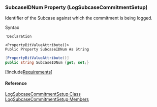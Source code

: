 ﻿### SubcaseIDNum Property (LogSubcaseCommitmentSetup)

Identifier of the Subcase against which the commitment is being logged.

Syntax

```vbnet
'Declaration

<PropertyBitValueAttribute()>
Public Property SubcaseIDNum As String
```

```csharp
[PropertyBitValueAttribute()]
public string SubcaseIDNum {get; set;}
```

[!include[Requirements](../partials/requirements.md)]

#### Reference

[LogSubcaseCommitmentSetup Class](FChoice.Toolkits.Clarify~FChoice.Toolkits.Clarify.Support.LogSubcaseCommitmentSetup.md)  
[LogSubcaseCommitmentSetup Members](FChoice.Toolkits.Clarify~FChoice.Toolkits.Clarify.Support.LogSubcaseCommitmentSetup_members.md)
